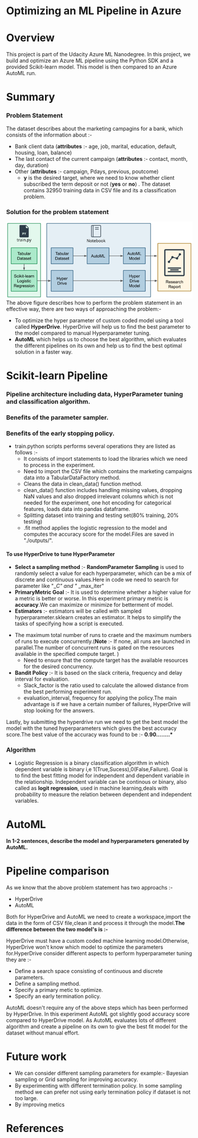 # Optimizing an ML Pipeline in Azure

# Overview

This project is part of the Udacity Azure ML Nanodegree.
In this project, we build and optimize an Azure ML pipeline using the Python SDK and a provided Scikit-learn model.
This model is then compared to an Azure AutoML run.

# Summary

### **Problem Statement**

The dataset describes about the marketing campagins for a bank, which consists of the information about :-

- Bank client data (**attributes** :- age, job, marital, education, default, housing, loan, balance)
- The last contact of the current campaign (**attributes** :- contact, month, day, duration)
- Other (**attributes** :- campaign, Pdays, previous, poutcome)
  - **y** is the desired target, where we need to know whether client subscribed the term deposit or not (**yes** or **no**) . The dataset contains 32950 training data in CSV file and its a classification problem.

### **Solution for the problem statement**

![Optimizing_ML_Pipeline](azure_pipeline.png)
The above figure describes how to perform the problem statement in an effective way, there are two ways of approaching the problem:-

- To optimize the hyper parameter of custom coded model using a tool called **HyperDrive**. HyperDrive will help us to find the best parameter to the model compared to manual Hyperparameter tuning.
- **AutoML** which helps us to choose the best algorithm, which evaluates the different pipelines on its own and help us to find the best optimal solution in a faster way.

# Scikit-learn Pipeline

### Pipeline architecture including data, HyperParameter tuning and classification algorithm.

### Benefits of the parameter sampler.

### Benefits of the early stopping policy.

- train.python scripts performs several operations they are listed as follows :-
  - It consists of import statements to load the libraries which we need to process in the experiment.
  - Need to import the CSV file which contains the marketing campaigns data into a TabularDataFactory method.
  - Cleans the data in clean_data() function method.
  - clean_data() function includes handling missing values, dropping NaN values and also dropped irrelevant columns which is not needed for the experiment, one hot encoding for categorical features, loads data into pandas dataframe.
  - Splitting dataset into training and testing set(80% training, 20% testing)
  - .fit method applies the logistic regression to the model and computes the accuracy score for the model.Files are saved in "./outputs/".

#### To use HyperDrive to tune HyperParameter

- **Select a sampling method** :- **RandomParameter Sampling** is used to randomly select a value for each hyperparameter, which can be a mix of discrete and continuous values.Here in code we need to search for parameter like "\__C" and "_ \_max_iter"
- **PrimaryMetric Goal** :- It is used to determine whether a higher value for a metric is better or worse. In this experiment primary metric is **accuracy**.We can maximize or minimize for betterment of model.
- **Estimators** :- estimators will be called with sampled hyperparameter.sklearn creates an estimator. It helps to simplify the tasks of specifying how a script is executed.

* The maximum total number of runs to craete and the maximum numbers of runs to execute concurrently.(**Note** :- If none, all runs are launched in parallel.The number of concurrent runs is gated on the resources available in the specified compute target. )
  - Need to ensure that the compute target has the available resources for the desired concurrency.
* **Bandit Policy** :- It is based on the slack criteria, frequency and delay interval for evaluation.
  - Slack_factor is the ratio used to calculate the allowed distance from the best performing experiment run.
  - evaluation_interval, frequency for applying the policy.The main advantage is if we have a certain number of failures, HyperDrive will stop looking for the answers.

Lastly, by submitting the hyperdrive run we need to get the best model the model with the tuned hyperparameters which gives the best accuracy score.The best value of the accuracy was found to be :- **0.90........\***

### Algorithm

- Logistic Regression is a binary classification algorithm in which dependent variable is binary i,e
  1(True,Sucess),0(False,Failure). Goal is to find the best fitting model for independent and dependent variable in the relationship. Independent variable can be continous or binary, also called as **logit regression**, used in machine learning,deals with probability to measure the relation between dependent and independent variables.

# AutoML

**In 1-2 sentences, describe the model and hyperparameters generated by AutoML.**

# Pipeline comparison

As we know that the above problem statement has two approachs :-

- HyperDrive
- AutoML

Both for HyperDrive and AutoML we need to create a workspace,import the data in the form of CSV file,clean it and process it through the model.**The difference between the two model's is :-**

HyperDrive must have a custom coded machine learning model.Otherwise, HyperDrive won't know which model to optimize the parameters for.HyperDrive consider different aspects to perform hyperparameter tuning they are :-

- Define a search space consisting of continuous and discrete parameters.
- Define a sampling method.
- Specify a primary metic to optimize.
- Specify an early termination policy.

AutoML doesn't require any of the above steps which has been performed by HyperDrive. In this experiment AutoML got slightly good accuracy score compared to HyperDrive model. As AutoML evaluates lots of different algorithm and create a pipeline on its own to give the best fit model for the dataset without manual effort.

# Future work

- We can consider different sampling parameters for example:- Bayesian sampling or Grid sampling for improving accuracy.
- By experimenting with different termination policy. In some sampling method we can prefer not using early termination policy if dataset is not too large.
- By improving metics

# References
